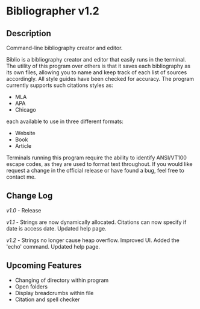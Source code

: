 # Bibliographer v1.2

## Description
Command-line bibliography creator and editor.

Biblio is a bibliography creator and editor that easily runs in the terminal.
The utility of this program over others is that it saves each bibliography as its own files, allowing you to name and keep track of each list of sources accordingly.
All style guides have been checked for accuracy.
The program currently supports such citations styles as:
 * MLA
 * APA
 * Chicago
 
each available to use in three different formats:
 * Website
 * Book
 * Article
 
Terminals running this program require the ability to identify ANSI/VT100 escape codes, as they are used to format text throughout.
If you would like request a change in the official release or have found a bug, feel free to contact me.

## Change Log
*v1.0* - Release

*v1.1* - Strings are now dynamically allocated. Citations can now specify if date is access date. Updated help page.

*v1.2* - Strings no longer cause heap overflow. Improved UI. Added the 'echo' command. Updated help page.

## Upcoming Features
 * Changing of directory within program
 * Open folders
 * Display breadcrumbs within file
 * Citation and spell checker
